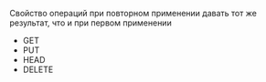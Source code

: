 Свойство операций при повторном применении давать тот же результат, что и при первом применении
- GET
- PUT
- HEAD
- DELETE